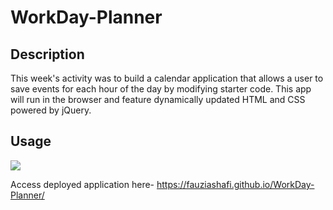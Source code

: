 # WorkDay-Planner


## Description

This week's activity was to build a calendar application that allows a user to save events for each hour of the day by modifying starter code. This app will run in the browser and feature dynamically updated HTML and CSS powered by jQuery.
## Usage

<img src= "images/ss1.png">


   
   


Access deployed application here- https://fauziashafi.github.io/WorkDay-Planner/